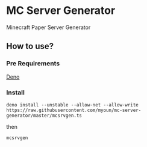 # MC Server Generator
Minecraft Paper Server Generator

## How to use?

### Pre Requirements
[Deno](https://deno.land/)

### Install
```
deno install --unstable --allow-net --allow-write https://raw.githubusercontent.com/myoun/mc-server-generator/master/mcsrvgen.ts
```

then

```
mcsrvgen
```